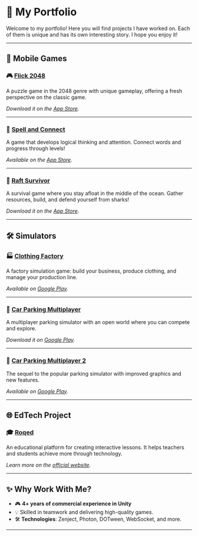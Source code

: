 # 📂 **My Portfolio**

Welcome to my portfolio! Here you will find projects I have worked on. Each of them is unique and has its own interesting story. I hope you enjoy it!

---

## 📱 **Mobile Games**

### 🎮 [Flick 2048](https://apps.apple.com/ru/app/flick-2048/id1625708698)
A puzzle game in the 2048 genre with unique gameplay, offering a fresh perspective on the classic game.

_Download it on the [App Store](https://apps.apple.com/ru/app/flick-2048/id1625708698)._

---

### 🧩 [Spell and Connect](https://apps.apple.com/ru/app/spell-and-connect/id1625709163)
A game that develops logical thinking and attention. Connect words and progress through levels!

_Available on the [App Store](https://apps.apple.com/ru/app/spell-and-connect/id1625709163)._

---

### 🌊 [Raft Survivor](https://apps.apple.com/ru/app/raft-survivor/id1631341099)
A survival game where you stay afloat in the middle of the ocean. Gather resources, build, and defend yourself from sharks!

_Download it on the [App Store](https://apps.apple.com/ru/app/raft-survivor/id1631341099)._

---

## 🛠️ **Simulators**

### 🏭 [Clothing Factory](https://play.google.com/store/apps/details?id=com.MossaGames.ClothingFactory)
A factory simulation game: build your business, produce clothing, and manage your production line.

_Available on [Google Play](https://play.google.com/store/apps/details?id=com.MossaGames.ClothingFactory)._

---

### 🚗 [Car Parking Multiplayer](https://play.google.com/store/apps/details?id=com.olzhas.carparking.multyplayer&hl=ru)
A multiplayer parking simulator with an open world where you can compete and explore.

_Download it on [Google Play](https://play.google.com/store/apps/details?id=com.olzhas.carparking.multyplayer&hl=ru)._

---

### 🚗 [Car Parking Multiplayer 2](https://play.google.com/store/apps/details?id=com.olzhas.carparking.multyplayer2)
The sequel to the popular parking simulator with improved graphics and new features.

_Available on [Google Play](https://play.google.com/store/apps/details?id=com.olzhas.carparking.multyplayer2)._

---

## 🌐 **EdTech Project**

### 🎓 [Roqed](https://roqed.com/)
An educational platform for creating interactive lessons. It helps teachers and students achieve more through technology.

_Learn more on the [official website](https://roqed.com/)._

---

## ✨ **Why Work With Me?**
- 🎮 **4+ years of commercial experience in Unity**
- 💡 Skilled in teamwork and delivering high-quality games.
- 🛠️ **Technologies**: Zenject, Photon, DOTween, WebSocket, and more.

---
